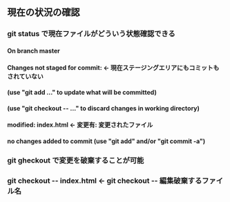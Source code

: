 ## 現在の状況の確認
### git status で現在ファイルがどういう状態確認できる
#### On branch master
#### Changes not staged for commit:   ←   現在ステージングエリアにもコミットもされていない
####   (use "git add <file>..." to update what will be committed)
####   (use "git checkout -- <file>..." to discard changes in working directory)
####
####       modified:   index.html   ←   変更有: 変更されたファイル
####
#### no changes added to commit (use "git add" and/or "git commit -a")
### git gheckout で変更を破棄することが可能
### git checkout -- index.html   ←   git checkout -- 編集破棄するファイル名
